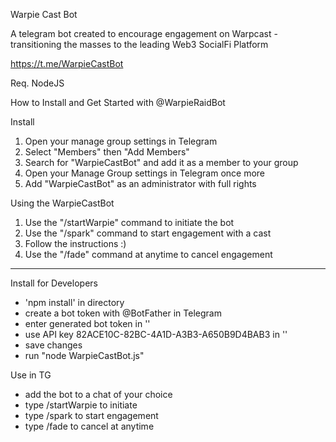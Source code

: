 Warpie Cast Bot

A telegram bot created to encourage engagement on Warpcast - transitioning the masses to the leading Web3 SocialFi Platform

https://t.me/WarpieCastBot

Req. NodeJS

How to Install and Get Started with @WarpieRaidBot

Install
1. Open your manage group settings in Telegram
2. Select "Members" then "Add Members"
3. Search for "WarpieCastBot" and add it as a member to your group
4. Open your Manage Group settings in Telegram once more
5. Add "WarpieCastBot" as an administrator with full rights

Using the WarpieCastBot
1. Use the "/startWarpie" command to initiate the bot
2. Use the "/spark" command to start engagement with a cast
3. Follow the instructions :)
4. Use the "/fade" command at anytime to cancel engagement

----------------------------------------------------------------------------------------------

Install for Developers
- 'npm install' in directory
- create a bot token with @BotFather in Telegram
- enter generated bot token in '<TG BOT TOKEN HERE>'
- use API key 82ACE10C-82BC-4A1D-A3B3-A650B9D4BAB3 in '<NEYMAR API KEY HERE>'
- save changes
- run "node WarpieCastBot.js"

Use in TG
- add the bot to a chat of your choice
- type /startWarpie to initiate
- type /spark to start engagement
- type /fade to cancel at anytime
